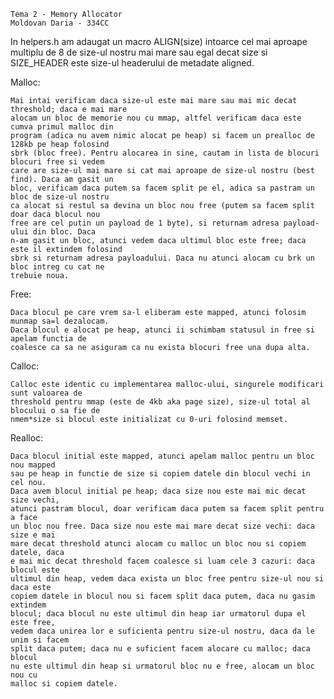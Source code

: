     Tema 2 - Memory Allocator
    Moldovan Daria - 334CC

  In helpers.h am adaugat un macro ALIGN(size) intoarce cel mai aproape multiplu de 8
  de size-ul nostru mai mare sau egal decat size si SIZE_HEADER este size-ul headerului
  de metadate aligned.

  Malloc:

    Mai intai verificam daca size-ul este mai mare sau mai mic decat threshold; daca e mai mare
    alocam un bloc de memorie nou cu mmap, altfel verificam daca este cumva primul malloc din
    program (adica nu avem nimic alocat pe heap) si facem un prealloc de 128kb pe heap folosind
    sbrk (bloc free). Pentru alocarea in sine, cautam in lista de blocuri blocuri free si vedem
    care are size-ul mai mare si cat mai aproape de size-ul nostru (best find). Daca am gasit un 
    bloc, verificam daca putem sa facem split pe el, adica sa pastram un bloc de size-ul nostru
    ca alocat si restul sa devina un bloc nou free (putem sa facem split doar daca blocul nou 
    free are cel putin un payload de 1 byte), si returnam adresa payload-ului din bloc. Daca
    n-am gasit un bloc, atunci vedem daca ultimul bloc este free; daca este il extindem folosind
    sbrk si returnam adresa payloadului. Daca nu atunci alocam cu brk un bloc intreg cu cat ne
    trebuie noua.

Free:

    Daca blocul pe care vrem sa-l eliberam este mapped, atunci folosim munmap sa=l dezalocam.
    Daca blocul e alocat pe heap, atunci ii schimbam statusul in free si apelam functia de 
    coalesce ca sa ne asiguram ca nu exista blocuri free una dupa alta.

Calloc:

    Calloc este identic cu implementarea malloc-ului, singurele modificari sunt valoarea de
    threshold pentru mmap (este de 4kb aka page size), size-ul total al blocului o sa fie de
    nmem*size si blocul este initializat cu 0-uri folosind memset.

Realloc:

    Daca blocul initial este mapped, atunci apelam malloc pentru un bloc nou mapped
    sau pe heap in functie de size si copiem datele din blocul vechi in cel nou.
    Daca avem blocul initial pe heap; daca size nou este mai mic decat size vechi,
    atunci pastram blocul, doar verificam daca putem sa facem split pentru a face
    un bloc nou free. Daca size nou este mai mare decat size vechi: daca size e mai
    mare decat threshold atunci alocam cu malloc un bloc nou si copiem datele, daca
    e mai mic decat threshold facem coalesce si luam cele 3 cazuri: daca blocul este
    ultimul din heap, vedem daca exista un bloc free pentru size-ul nou si daca este
    copiem datele in blocul nou si facem split daca putem, daca nu gasim extindem 
    blocul; daca blocul nu este ultimul din heap iar urmatorul dupa el este free, 
    vedem daca unirea lor e suficienta pentru size-ul nostru, daca da le unim si facem
    split daca putem; daca nu e suficient facem alocare cu malloc; daca blocul
    nu este ultimul din heap si urmatorul bloc nu e free, alocam un bloc nou cu 
    malloc si copiem datele.
    